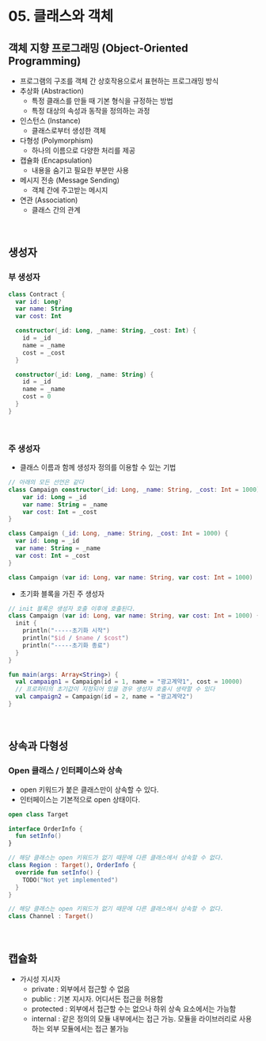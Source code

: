# 05. 클래스와 객체

## 객체 지향 프로그래밍 (Object-Oriented Programming)
- 프로그램의 구조를 객체 간 상호작용으로서 표현하는 프로그래밍 방식
- 추상화 (Abstraction)
  - 특정 클래스를 만들 때 기본 형식을 규정하는 방법
  - 특정 대상의 속성과 동작을 정의하는 과정
- 인스턴스 (Instance)
  - 클래스로부터 생성한 객체
- 다형성 (Polymorphism)
  - 하나의 이름으로 다양한 처리를 제공
- 캡슐화 (Encapsulation)
  - 내용을 숨기고 필요한 부분만 사용
- 메시지 전송 (Message Sending)
  - 객체 간에 주고받는 메시지
- 연관 (Association)
  - 클래스 간의 관계

<br/>

## 생성자
### 부 생성자
```kotlin
class Contract {
  var id: Long?
  var name: String
  var cost: Int

  constructor(_id: Long, _name: String, _cost: Int) {
    id = _id
    name = _name
    cost = _cost
  }

  constructor(_id: Long, _name: String) {
    id = _id
    name = _name
    cost = 0
  }
}
```

<br/>

### 주 생성자
- 클래스 이름과 함께 생성자 정의를 이용할 수 있는 기법
```kotlin
// 아래의 모든 선언은 같다
class Campaign constructor(_id: Long, _name: String, _cost: Int = 1000) {
    var id: Long = _id
    var name: String = _name
    var cost: Int = _cost
}

class Campaign (_id: Long, _name: String, _cost: Int = 1000) {
  var id: Long = _id
  var name: String = _name
  var cost: Int = _cost
}

class Campaign (var id: Long, var name: String, var cost: Int = 1000) 
```
- 초기화 블록을 가진 주 생성자
```kotlin
// init 블록은 생성자 호출 이후에 호출된다.
class Campaign (var id: Long, var name: String, var cost: Int = 1000) {
  init {
    println("-----초기화 시작")
    println("$id / $name / $cost")
    println("-----초기화 종료")
  }
}

fun main(args: Array<String>) {
  val campaign1 = Campaign(id = 1, name = "광고계약1", cost = 10000)
  // 프로퍼티의 초기값이 지정되어 있을 경우 생성자 호출시 생략할 수 있다
  val campaign2 = Campaign(id = 2, name = "광고계약2")
}
```

<br/>

## 상속과 다형성
### Open 클래스 / 인터페이스와 상속
- open 키워드가 붙은 클래스만이 상속할 수 있다.
- 인터페이스는 기본적으로 open 상태이다.
```kotlin
open class Target

interface OrderInfo {
  fun setInfo()
}

// 해당 클래스는 open 키워드가 없기 때문에 다른 클래스에서 상속할 수 없다.
class Region : Target(), OrderInfo {
  override fun setInfo() {
    TODO("Not yet implemented")
  }
}

// 해당 클래스는 open 키워드가 없기 때문에 다른 클래스에서 상속할 수 없다.
class Channel : Target()
```

<br/>

## 캡슐화
- 가시성 지시자
  - private : 외부에서 접근할 수 없음
  - public : 기본 지시자. 어디서든 접근을 허용함
  - protected : 외부에서 접근할 수는 없으나 하위 상속 요소에서는 가능함
  - internal : 같은 정의의 모듈 내부에서는 접근 가능. 모듈을 라이브러리로 사용하는 외부 모듈에서는 접근 불가능
